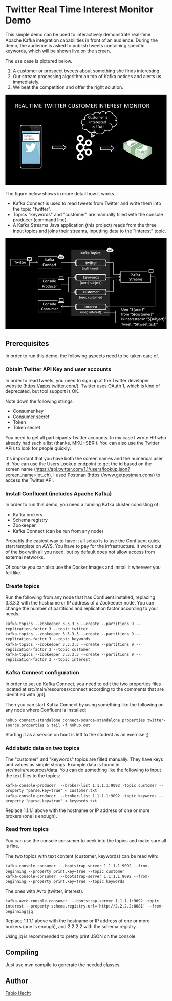 # Twitter Real Time Interest Monitor Demo

This simple demo can be used to interactively demonstrate real-time Apache Kafka integration capabilities in front of an audience.
During the demo, the audience is asked to publish tweets containing specific keywords, which will be shown live on the screen.

The use case is pictured below.

1. A customer or prospect tweets about something she finds interesting.
2. Our stream processing algorithm on top of Kafka notices and alerts us immediately.
3. We beat the competition and offer the right solution.

![Demo High Level](doc/EDA_Demo_1.png)

The figure below shows in more detail how it works.

 - Kafka Connect is used to read tweets from Twitter and write them into the topic "twitter".
 - Topics "keywords" and "customer" are manually filled with the console producer (command line).
 - A Kafka Streams Java application (this project) reads from the three input topics and joins their streams, inputting data to the "interest" topic.

![Demo Low Level](doc/EDA_Demo_2.png)


## Prerequisites

In order to run this demo, the following aspects need to be taken care of.

### Obtain Twitter API Key and user accounts

In order to read tweets, you need to sign up at the Twitter developer website (https://apps.twitter.com/).
Twitter uses OAuth 1, which is kind of deprecated, but tool support is OK.

Note down the following strings:

- Consumer key
- Consumer secret
- Token
- Token secret

You need to get all participants Twitter accounts. In my case I wrote HR who already had such a list (thanks, MKU+SBR!).
You can also use the Twitter APIs to look for people quickly.

It's important that you have both the screen names and the numerical user id. You can use the Users Lookup endpoint to get the id based on the screen name (https://api.twitter.com/1.1/users/lookup.json?screen_name=ipt_ch). I used Postman (https://www.getpostman.com/) to access the Twitter API.

### Install Confluent (includes Apache Kafka)

In order to run this demo, you need a running Kafka cluster consisting of:

- Kafka brokers
- Schema registry
- Zookeeper
- Kafka Connect (can be run from any node)

Probably the easiest way to have it all setup is to use the Confluent quick start template on AWS. You have to pay for the infrastructure. It works out of the box with all you need, but by default does not allow access from external networks.

Of course you can also use the Docker images and install it wherever you fell like.

### Create topics

Run the following from any node that has Confluent installed, replacing 3.3.3.3 with the hostname or IP address of a Zookeeper node. You can change the number of partitions and replication factor according to your needs.

```
kafka-topics --zookeeper 3.3.3.3 --create --partitions 9 --replication-factor 3 --topic twitter
kafka-topics --zookeeper 3.3.3.3 --create --partitions 9 --replication-factor 3 --topic keywords
kafka-topics --zookeeper 3.3.3.3 --create --partitions 9 --replication-factor 3 --topic customer
kafka-topics --zookeeper 3.3.3.3 --create --partitions 9 --replication-factor 3 --topic interest
```

### Kafka Connect configuration

In order to set up Kafka Connect, you need to edit the two properties files located at src/main/resources/connect according to the comments that are identified with \[ipt\].

Then you can start Kafka Connect by using something like the following on any node where Confluent is installed:

```
nohup connect-standalone connect-source-standalone.properties twitter-source.properties & tail -f nohup.out
```

Starting it as a service on boot is left to the student as an exercise ;)

### Add static data on two topics

The "customer" and "keywords" topics are filled manually. They have keys and values as simple strings.
Example data is found in src/main/resources/data.
You can do something like the following to input the text files to the topics:

```
kafka-console-producer  --broker-list 1.1.1.1:9092 -topic customer --property "parse.key=true" < customer.txt
kafka-console-producer  --broker-list 1.1.1.1:9092 -topic keywords --property "parse.key=true" < keywords.txt
```

Replace 1.1.1.1 above with the hostname or IP address of one or more brokers (one is enough).

### Read from topics

You can use the console consumer to peek into the topics and make sure all is fine.

The two topics with text content (customer, keywords) can be read with:

```
kafka-console-consumer  --bootstrap-server 1.1.1.1:9092 --from-beginning --property print.key=true --topic customer
kafka-console-consumer  --bootstrap-server 1.1.1.1:9092 --from-beginning --property print.key=true --topic keywords
```

The ones with Avro (twitter, interest).

```
kafka-avro-console-consumer  --bootstrap-server 1.1.1.1:9092 -topic interest --property schema.registry.url='http://2.2.2.2:8081' --from-beginning|jq
```

Replace 1.1.1.1 above with the hostname or IP address of one or more brokers (one is enough), and 2.2.2.2 with the schema registry.

Using jq is recommended to pretty print JSON on the console.

## Compiling

Just use mvn compile to generate the needed classes.

## Author

[Fabio Hecht](https://github.com/zegotinha)
